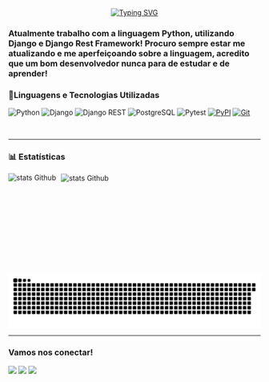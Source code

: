 <div align="center">
  <a href="https://git.io/typing-svg">
    <img src="https://readme-typing-svg.demolab.com?font=Fira+Code&size=25&duration=3500&pause=1000&color=4169E1&width=435&lines=%F0%9F%91%8B+Ol%C3%A1%2C+eu+sou+o+Erasmo!;Desenvolvedor+Back-End!%F0%9F%92%BB" alt="Typing SVG">
  </a>
</div>

### Atualmente trabalho com a linguagem Python, utilizando Django e Django Rest Framework! Procuro sempre estar me atualizando e me aperfeiçoando sobre a linguagem, acredito que um bom desenvolvedor nunca para de estudar e de aprender! 

### 🤖Linguagens e Tecnologias Utilizadas 
![Python](https://img.shields.io/badge/-Python-3776AB?style=flat&logo=python&logoColor=white)
![Django](https://img.shields.io/badge/-Django-092E20?style=flat&logo=django&logoColor=white)
![Django REST](https://img.shields.io/badge/-Django%20REST-ff1709?style=flat&logo=django&logoColor=white&color=ff1709)
![PostgreSQL](https://img.shields.io/badge/-PostgreSQL-336791?style=flat&logo=postgresql&logoColor=white)
![Pytest](https://img.shields.io/badge/-Pytest-0A9EDC?style=flat&logo=pytest&logoColor=white)
[![PyPI](https://img.shields.io/badge/PyPI-3775A9?logo=pypi&logoColor=fff)](#)
[![Git](https://img.shields.io/badge/Git-F05032?logo=git&logoColor=fff)](#)

<br>

---
### 📊 Estatísticas 
<p>
  <img
  align = "left"
  alt = "stats Github"
  height = "200"
  style = "padding-right: 10px;"
  src = "https://github-readme-stats.vercel.app/api?username=Dev-Erasmo-Oliveira&show_icons=true&theme=tokyonight&include_all_commits=true&locale=pt-br&count_private=true"
  />

  <img
  align = "center"
  alt = "stats Github"
  height = "200"
  style = "padding-right: 10px;"
  src = "https://github-readme-stats.vercel.app/api/top-langs/?username=Dev-Erasmo-Oliveira&theme=tokyonight&layout=compact&custom_title=Tecnologias"/>  
<br>


<picture align="center">
  <source media="(prefers-color-scheme: dark)" srcset="https://raw.githubusercontent.com/Dev-Erasmo-Oliveira/Dev-Erasmo-Oliveira/output/github-contribution-grid-snake-dark.svg">
  <source media="(prefers-color-scheme: light)" srcset="https://raw.githubusercontent.com/Dev-Erasmo-Oliveira/Dev-Erasmo-Oliveira/output/github-contribution-grid-snake-dark.svg">
  <img align="center" alt="github contribution grid snake animation" src="https://raw.githubusercontent.com/Dev-Erasmo-Oliveira/Dev-Erasmo-Oliveira/output/github-contribution-grid-snake.svg">
</picture>

---

### Vamos nos conectar!
<p> 
    <a href="https://instagram.com/ynw_erasmo" target="_blank"><img src="https://img.shields.io/badge/-Instagram-%23E4405F?style=for-the-badge&logo=instagram&logoColor=white" target="_blank"></a>
    <a href = "mailto:erasmohazzagui021@gmail.com"><img src="https://img.shields.io/badge/-Gmail-%23333?style=for-the-badge&logo=gmail&logoColor=white" target="_blank"></a>
    <a href="https://www.linkedin.com/in/erasmooliveiradev/" target="_blank"><img src="https://img.shields.io/badge/-LinkedIn-%230077B5?style=for-the-badge&logo=linkedin&logoColor=white" target="_blank"></a> 
</p>

